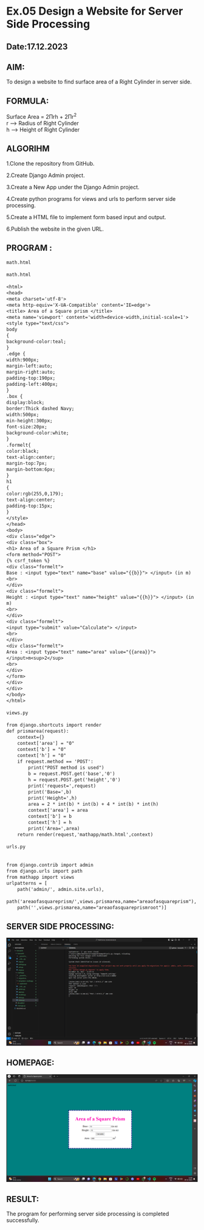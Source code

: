 # Ex.05 Design a Website for Server Side Processing
## Date:17.12.2023

## AIM:
To design a website to find surface area of a Right Cylinder in server side.

## FORMULA:
Surface Area = 2Πrh + 2Πr<sup>2</sup>
<br>r --> Radius of Right Cylinder
<br>h --> Height of Right Cylinder

## ALGORIHM


1.Clone the repository from GitHub.

2.Create Django Admin project.


3.Create a New App under the Django Admin project.


4.Create python programs for views and urls to perform server side processing.


5.Create a HTML file to implement form based input and output.


6.Publish the website in the given URL.

## PROGRAM :
```
math.html

math.html

<html>
<head>
<meta charset='utf-8'>
<meta http-equiv='X-UA-Compatible' content='IE=edge'>
<title> Area of a Square prism </title>
<meta name='viewport' content='width=device-width,initial-scale=1'>
<style type="text/css">
body 
{
background-color:teal;
}
.edge {
width:900px;
margin-left:auto;
margin-right:auto;
padding-top:190px;
padding-left:400px;
}
.box {
display:block;
border:Thick dashed Navy;
width:500px;
min-height:300px;
font-size:20px;
background-color:white;
}
.formelt{
color:black;
text-align:center;
margin-top:7px;
margin-bottom:6px;
}
h1
{
color:rgb(255,0,179);
text-align:center;
padding-top:15px;
}
</style>
</head>
<body>
<div class="edge">
<div class="box">
<h1> Area of a Square Prism </h1>
<form method="POST">
{% csrf_token %}
<div class="formelt">
Base : <input type="text" name="base" value="{{b}}"> </input> (in m)
<br>
</div>
<div class="formelt">
Height : <input type="text" name="height" value="{{h}}"> </input> (in m)
<br>
</div>
<div class="formelt">
<input type="submit" value="Calculate"> </input>
<br>
</div>
<div class="formelt">
Area : <input type="text" name="area" value="{{area}}"> </input>m<sup>2</sup>
<br>
</div>
</form>
</div>
</div>
</body>
</html>

views.py

from django.shortcuts import render
def prismarea(request):
    context={}
    context['area'] = "0"
    context['b'] = "0"
    context['h'] = "0"
    if request.method == 'POST':
        print("POST method is used")
        b = request.POST.get('base','0')
        h = request.POST.get('height','0')
        print('request=',request)
        print('Base=',b)
        print('Height=',h)
        area = 2 * int(b) * int(b) + 4 * int(b) * int(h)
        context['area'] = area
        context['b'] = b
        context['h'] = h
        print('Area=',area)
    return render(request,'mathapp/math.html',context)

urls.py


from django.contrib import admin
from django.urls import path
from mathapp import views
urlpatterns = [
    path('admin/', admin.site.urls),
    path('areaofasquareprism/',views.prismarea,name="areaofasquareprism"),
    path('',views.prismarea,name="areaofasquareprismroot")]
```


## SERVER SIDE PROCESSING:
![Alt text](<Screenshot (28).png>)

## HOMEPAGE:
![Alt text](<Screenshot (26).png>)

## RESULT:
The program for performing server side processing is completed successfully.
